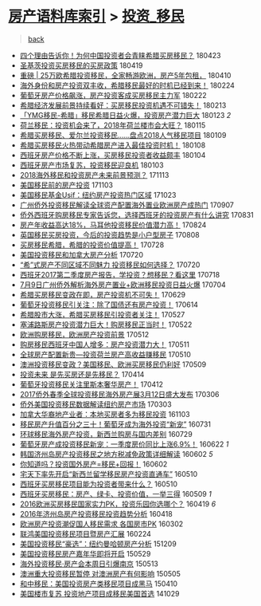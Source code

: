 [房产语料库索引](../../README.md)  > [投资_移民](投资_移民.md)
====
> [back](../README.md)

- [四个理由告诉你！为何中国投资者会青睐希腊买房移民？](http://jkwz.applinzi.com/ittc/7095172486713050128.html#%E5%9B%9B%E4%B8%AA%E7%90%86%E7%94%B1%E5%91%8A%E8%AF%89%E4%BD%A0%EF%BC%81%E4%B8%BA%E4%BD%95%E4%B8%AD%E5%9B%BD%E6%8A%95%E8%B5%84%E8%80%85%E4%BC%9A%E9%9D%92%E7%9D%90%E5%B8%8C%E8%85%8A%E4%B9%B0%E6%88%BF%E7%A7%BB%E6%B0%91%EF%BC%9F) 180423  
- [圣基茨投资买房移民的买房政策](http://jkwz.applinzi.com/ittc/7093679450309002256.html#%E5%9C%A3%E5%9F%BA%E8%8C%A8%E6%8A%95%E8%B5%84%E4%B9%B0%E6%88%BF%E7%A7%BB%E6%B0%91%E7%9A%84%E4%B9%B0%E6%88%BF%E6%94%BF%E7%AD%96) 180419  
- [重磅 | 25万欧希腊投资移民，全家畅游欧洲，房产5年包租，](http://jkwz.applinzi.com/ittc/7090371621397464074.html#%E9%87%8D%E7%A3%85+%7C+25%E4%B8%87%E6%AC%A7%E5%B8%8C%E8%85%8A%E6%8A%95%E8%B5%84%E7%A7%BB%E6%B0%91%EF%BC%8C%E5%85%A8%E5%AE%B6%E7%95%85%E6%B8%B8%E6%AC%A7%E6%B4%B2%EF%BC%8C%E6%88%BF%E4%BA%A75%E5%B9%B4%E5%8C%85%E7%A7%9F%EF%BC%8C) 180410  
- [海外身份和房产投资双丰收，希腊移民最好的时机已经到来！](http://jkwz.applinzi.com/ittc/7073711417851380753.html#%E6%B5%B7%E5%A4%96%E8%BA%AB%E4%BB%BD%E5%92%8C%E6%88%BF%E4%BA%A7%E6%8A%95%E8%B5%84%E5%8F%8C%E4%B8%B0%E6%94%B6%EF%BC%8C%E5%B8%8C%E8%85%8A%E7%A7%BB%E6%B0%91%E6%9C%80%E5%A5%BD%E7%9A%84%E6%97%B6%E6%9C%BA%E5%B7%B2%E7%BB%8F%E5%88%B0%E6%9D%A5%EF%BC%81) 180224  
- [葡萄牙房产价格飙涨，房产投资客成买房移民主力军](http://jkwz.applinzi.com/ittc/7072965433991103505.html#%E8%91%A1%E8%90%84%E7%89%99%E6%88%BF%E4%BA%A7%E4%BB%B7%E6%A0%BC%E9%A3%99%E6%B6%A8%EF%BC%8C%E6%88%BF%E4%BA%A7%E6%8A%95%E8%B5%84%E5%AE%A2%E6%88%90%E4%B9%B0%E6%88%BF%E7%A7%BB%E6%B0%91%E4%B8%BB%E5%8A%9B%E5%86%9B) 180222  
- [希腊经济发展前景持续看好：买房移民投资机遇不可错失！](http://jkwz.applinzi.com/ittc/7069636176141354001.html#%E5%B8%8C%E8%85%8A%E7%BB%8F%E6%B5%8E%E5%8F%91%E5%B1%95%E5%89%8D%E6%99%AF%E6%8C%81%E7%BB%AD%E7%9C%8B%E5%A5%BD%EF%BC%9A%E4%B9%B0%E6%88%BF%E7%A7%BB%E6%B0%91%E6%8A%95%E8%B5%84%E6%9C%BA%E9%81%87%E4%B8%8D%E5%8F%AF%E9%94%99%E5%A4%B1%EF%BC%81) 180213  
- [「YMG移民-希腊」移民希腊日益火爆，投资房产潜力巨大](http://jkwz.applinzi.com/ittc/7061771323611546634.html#%E3%80%8CYMG%E7%A7%BB%E6%B0%91-%E5%B8%8C%E8%85%8A%E3%80%8D%E7%A7%BB%E6%B0%91%E5%B8%8C%E8%85%8A%E6%97%A5%E7%9B%8A%E7%81%AB%E7%88%86%EF%BC%8C%E6%8A%95%E8%B5%84%E6%88%BF%E4%BA%A7%E6%BD%9C%E5%8A%9B%E5%B7%A8%E5%A4%A7) 180123 *2* 
- [荷兰移民：投资机会来了，2018年荷兰楼市会大旺？](http://jkwz.applinzi.com/ittc/7058740527275443210.html#%E8%8D%B7%E5%85%B0%E7%A7%BB%E6%B0%91%EF%BC%9A%E6%8A%95%E8%B5%84%E6%9C%BA%E4%BC%9A%E6%9D%A5%E4%BA%86%EF%BC%8C2018%E5%B9%B4%E8%8D%B7%E5%85%B0%E6%A5%BC%E5%B8%82%E4%BC%9A%E5%A4%A7%E6%97%BA%EF%BC%9F) 180115  
- [希腊买房移民、爱尔兰投资移民……盘点2018人气移民项目](http://jkwz.applinzi.com/ittc/7056513507686614022.html#%E5%B8%8C%E8%85%8A%E4%B9%B0%E6%88%BF%E7%A7%BB%E6%B0%91%E3%80%81%E7%88%B1%E5%B0%94%E5%85%B0%E6%8A%95%E8%B5%84%E7%A7%BB%E6%B0%91%E2%80%A6%E2%80%A6%E7%9B%98%E7%82%B92018%E4%BA%BA%E6%B0%94%E7%A7%BB%E6%B0%91%E9%A1%B9%E7%9B%AE) 180109  
- [希腊买房移民火热带动希腊房产进入最佳投资时机！](http://jkwz.applinzi.com/ittc/7056294018646803463.html#%E5%B8%8C%E8%85%8A%E4%B9%B0%E6%88%BF%E7%A7%BB%E6%B0%91%E7%81%AB%E7%83%AD%E5%B8%A6%E5%8A%A8%E5%B8%8C%E8%85%8A%E6%88%BF%E4%BA%A7%E8%BF%9B%E5%85%A5%E6%9C%80%E4%BD%B3%E6%8A%95%E8%B5%84%E6%97%B6%E6%9C%BA%EF%BC%81) 180108  
- [西班牙房产价格不断上涨，买房移民投资者收益颇丰](http://jkwz.applinzi.com/ittc/7054795108153558026.html#%E8%A5%BF%E7%8F%AD%E7%89%99%E6%88%BF%E4%BA%A7%E4%BB%B7%E6%A0%BC%E4%B8%8D%E6%96%AD%E4%B8%8A%E6%B6%A8%EF%BC%8C%E4%B9%B0%E6%88%BF%E7%A7%BB%E6%B0%91%E6%8A%95%E8%B5%84%E8%80%85%E6%94%B6%E7%9B%8A%E9%A2%87%E4%B8%B0) 180104  
- [西班牙房产市场复苏，投资移民迎良机](http://jkwz.applinzi.com/ittc/7054382797404242955.html#%E8%A5%BF%E7%8F%AD%E7%89%99%E6%88%BF%E4%BA%A7%E5%B8%82%E5%9C%BA%E5%A4%8D%E8%8B%8F%EF%BC%8C%E6%8A%95%E8%B5%84%E7%A7%BB%E6%B0%91%E8%BF%8E%E8%89%AF%E6%9C%BA) 180103  
- [2018海外移民和投资房产未来前景预测？](http://jkwz.applinzi.com/ittc/7035355408368141328.html#2018%E6%B5%B7%E5%A4%96%E7%A7%BB%E6%B0%91%E5%92%8C%E6%8A%95%E8%B5%84%E6%88%BF%E4%BA%A7%E6%9C%AA%E6%9D%A5%E5%89%8D%E6%99%AF%E9%A2%84%E6%B5%8B%EF%BC%9F) 171113  
- [美国移民前的房产投资](http://jkwz.applinzi.com/ittc/7031655419871757329.html#%E7%BE%8E%E5%9B%BD%E7%A7%BB%E6%B0%91%E5%89%8D%E7%9A%84%E6%88%BF%E4%BA%A7%E6%8A%95%E8%B5%84) 171103  
- [美国移民基金Usif：纽约房产投资热门区域](http://jkwz.applinzi.com/ittc/7027634935849026576.html#%E7%BE%8E%E5%9B%BD%E7%A7%BB%E6%B0%91%E5%9F%BA%E9%87%91Usif%EF%BC%9A%E7%BA%BD%E7%BA%A6%E6%88%BF%E4%BA%A7%E6%8A%95%E8%B5%84%E7%83%AD%E9%97%A8%E5%8C%BA%E5%9F%9F) 171023  
- [广州侨外投资移民解读全球资产配置海外置业欧洲房产成热门](http://jkwz.applinzi.com/ittc/7010596805799314448.html#%E5%B9%BF%E5%B7%9E%E4%BE%A8%E5%A4%96%E6%8A%95%E8%B5%84%E7%A7%BB%E6%B0%91%E8%A7%A3%E8%AF%BB%E5%85%A8%E7%90%83%E8%B5%84%E4%BA%A7%E9%85%8D%E7%BD%AE%E6%B5%B7%E5%A4%96%E7%BD%AE%E4%B8%9A%E6%AC%A7%E6%B4%B2%E6%88%BF%E4%BA%A7%E6%88%90%E7%83%AD%E9%97%A8) 170907  
- [侨外西班牙购房移民专家告诉您，选择西班牙的投资房产有什么讲究](http://jkwz.applinzi.com/ittc/7008015631713305616.html#%E4%BE%A8%E5%A4%96%E8%A5%BF%E7%8F%AD%E7%89%99%E8%B4%AD%E6%88%BF%E7%A7%BB%E6%B0%91%E4%B8%93%E5%AE%B6%E5%91%8A%E8%AF%89%E6%82%A8%EF%BC%8C%E9%80%89%E6%8B%A9%E8%A5%BF%E7%8F%AD%E7%89%99%E7%9A%84%E6%8A%95%E8%B5%84%E6%88%BF%E4%BA%A7%E6%9C%89%E4%BB%80%E4%B9%88%E8%AE%B2%E7%A9%B6) 170831  
- [房产年收益高达18%，马耳他投资移民价值潜力高！](http://jkwz.applinzi.com/ittc/7004944649444394000.html#%E6%88%BF%E4%BA%A7%E5%B9%B4%E6%94%B6%E7%9B%8A%E9%AB%98%E8%BE%BE18%25%EF%BC%8C%E9%A9%AC%E8%80%B3%E4%BB%96%E6%8A%95%E8%B5%84%E7%A7%BB%E6%B0%91%E4%BB%B7%E5%80%BC%E6%BD%9C%E5%8A%9B%E9%AB%98%EF%BC%81) 170824  
- [英国移民买房投资，今后的投资趋势是小户型房子](http://jkwz.applinzi.com/ittc/6999372214661809168.html#%E8%8B%B1%E5%9B%BD%E7%A7%BB%E6%B0%91%E4%B9%B0%E6%88%BF%E6%8A%95%E8%B5%84%EF%BC%8C%E4%BB%8A%E5%90%8E%E7%9A%84%E6%8A%95%E8%B5%84%E8%B6%8B%E5%8A%BF%E6%98%AF%E5%B0%8F%E6%88%B7%E5%9E%8B%E6%88%BF%E5%AD%90) 170808  
- [买房移民希腊，希腊的投资价值提高！](http://jkwz.applinzi.com/ittc/6995300024412800017.html#%E4%B9%B0%E6%88%BF%E7%A7%BB%E6%B0%91%E5%B8%8C%E8%85%8A%EF%BC%8C%E5%B8%8C%E8%85%8A%E7%9A%84%E6%8A%95%E8%B5%84%E4%BB%B7%E5%80%BC%E6%8F%90%E9%AB%98%EF%BC%81) 170728  
- [美国投资移民和加拿大房产分析](http://jkwz.applinzi.com/ittc/6992399349093762064.html#%E7%BE%8E%E5%9B%BD%E6%8A%95%E8%B5%84%E7%A7%BB%E6%B0%91%E5%92%8C%E5%8A%A0%E6%8B%BF%E5%A4%A7%E6%88%BF%E4%BA%A7%E5%88%86%E6%9E%90) 170720  
- [“希”式房产不同区域不同魅力 投资移民如何选择？](http://jkwz.applinzi.com/ittc/6992324589278200848.html#%E2%80%9C%E5%B8%8C%E2%80%9D%E5%BC%8F%E6%88%BF%E4%BA%A7%E4%B8%8D%E5%90%8C%E5%8C%BA%E5%9F%9F%E4%B8%8D%E5%90%8C%E9%AD%85%E5%8A%9B+%E6%8A%95%E8%B5%84%E7%A7%BB%E6%B0%91%E5%A6%82%E4%BD%95%E9%80%89%E6%8B%A9%EF%BC%9F) 170720  
- [西班牙2017第二季度房产报告，学投资？想移民？看这里](http://jkwz.applinzi.com/ittc/6991586927760114705.html#%E8%A5%BF%E7%8F%AD%E7%89%992017%E7%AC%AC%E4%BA%8C%E5%AD%A3%E5%BA%A6%E6%88%BF%E4%BA%A7%E6%8A%A5%E5%91%8A%EF%BC%8C%E5%AD%A6%E6%8A%95%E8%B5%84%EF%BC%9F%E6%83%B3%E7%A7%BB%E6%B0%91%EF%BC%9F%E7%9C%8B%E8%BF%99%E9%87%8C) 170718  
- [7月9日广州侨外解析海外房产置业+欧洲移民投资日益火爆](http://jkwz.applinzi.com/ittc/6986456533515633669.html#7%E6%9C%889%E6%97%A5%E5%B9%BF%E5%B7%9E%E4%BE%A8%E5%A4%96%E8%A7%A3%E6%9E%90%E6%B5%B7%E5%A4%96%E6%88%BF%E4%BA%A7%E7%BD%AE%E4%B8%9A%2B%E6%AC%A7%E6%B4%B2%E7%A7%BB%E6%B0%91%E6%8A%95%E8%B5%84%E6%97%A5%E7%9B%8A%E7%81%AB%E7%88%86) 170704  
- [希腊买房移民变政在即，房产投资机不可失！](http://jkwz.applinzi.com/ittc/6984647354442318852.html#%E5%B8%8C%E8%85%8A%E4%B9%B0%E6%88%BF%E7%A7%BB%E6%B0%91%E5%8F%98%E6%94%BF%E5%9C%A8%E5%8D%B3%EF%BC%8C%E6%88%BF%E4%BA%A7%E6%8A%95%E8%B5%84%E6%9C%BA%E4%B8%8D%E5%8F%AF%E5%A4%B1%EF%BC%81) 170629  
- [葡萄牙投资移民引关注：除了国债还有房产投资！](http://jkwz.applinzi.com/ittc/6979072966351389700.html#%E8%91%A1%E8%90%84%E7%89%99%E6%8A%95%E8%B5%84%E7%A7%BB%E6%B0%91%E5%BC%95%E5%85%B3%E6%B3%A8%EF%BC%9A%E9%99%A4%E4%BA%86%E5%9B%BD%E5%80%BA%E8%BF%98%E6%9C%89%E6%88%BF%E4%BA%A7%E6%8A%95%E8%B5%84%EF%BC%81) 170614  
- [希腊股市大涨，希腊买房移民引投资者关注！](http://jkwz.applinzi.com/ittc/6972336195710223364.html#%E5%B8%8C%E8%85%8A%E8%82%A1%E5%B8%82%E5%A4%A7%E6%B6%A8%EF%BC%8C%E5%B8%8C%E8%85%8A%E4%B9%B0%E6%88%BF%E7%A7%BB%E6%B0%91%E5%BC%95%E6%8A%95%E8%B5%84%E8%80%85%E5%85%B3%E6%B3%A8%EF%BC%81) 170527  
- [塞浦路斯房产投资潜力巨大！购房移民正当时！](http://jkwz.applinzi.com/ittc/6970450242834007045.html#%E5%A1%9E%E6%B5%A6%E8%B7%AF%E6%96%AF%E6%88%BF%E4%BA%A7%E6%8A%95%E8%B5%84%E6%BD%9C%E5%8A%9B%E5%B7%A8%E5%A4%A7%EF%BC%81%E8%B4%AD%E6%88%BF%E7%A7%BB%E6%B0%91%E6%AD%A3%E5%BD%93%E6%97%B6%EF%BC%81) 170522  
- [欧洲购房移民，欧洲房产投资前景](http://jkwz.applinzi.com/ittc/6966704423827932164.html#%E6%AC%A7%E6%B4%B2%E8%B4%AD%E6%88%BF%E7%A7%BB%E6%B0%91%EF%BC%8C%E6%AC%A7%E6%B4%B2%E6%88%BF%E4%BA%A7%E6%8A%95%E8%B5%84%E5%89%8D%E6%99%AF) 170512  
- [购房移民西班牙中国人增多：房产投资潜力大！](http://jkwz.applinzi.com/ittc/6966474071494624260.html#%E8%B4%AD%E6%88%BF%E7%A7%BB%E6%B0%91%E8%A5%BF%E7%8F%AD%E7%89%99%E4%B8%AD%E5%9B%BD%E4%BA%BA%E5%A2%9E%E5%A4%9A%EF%BC%9A%E6%88%BF%E4%BA%A7%E6%8A%95%E8%B5%84%E6%BD%9C%E5%8A%9B%E5%A4%A7%EF%BC%81) 170511  
- [全球房产配置新贵—投资荷兰房产高收益赚移民](http://jkwz.applinzi.com/ittc/6965980030449484804.html#%E5%85%A8%E7%90%83%E6%88%BF%E4%BA%A7%E9%85%8D%E7%BD%AE%E6%96%B0%E8%B4%B5%E2%80%94%E6%8A%95%E8%B5%84%E8%8D%B7%E5%85%B0%E6%88%BF%E4%BA%A7%E9%AB%98%E6%94%B6%E7%9B%8A%E8%B5%9A%E7%A7%BB%E6%B0%91) 170510  
- [澳洲投资移民变政？美国移民、欧洲买房移民仍利好](http://jkwz.applinzi.com/ittc/6965587292356871172.html#%E6%BE%B3%E6%B4%B2%E6%8A%95%E8%B5%84%E7%A7%BB%E6%B0%91%E5%8F%98%E6%94%BF%EF%BC%9F%E7%BE%8E%E5%9B%BD%E7%A7%BB%E6%B0%91%E3%80%81%E6%AC%A7%E6%B4%B2%E4%B9%B0%E6%88%BF%E7%A7%BB%E6%B0%91%E4%BB%8D%E5%88%A9%E5%A5%BD) 170509  
- [投资未来 是先买房还是先移民？](http://jkwz.applinzi.com/ittc/6956409107148964868.html#%E6%8A%95%E8%B5%84%E6%9C%AA%E6%9D%A5+%E6%98%AF%E5%85%88%E4%B9%B0%E6%88%BF%E8%BF%98%E6%98%AF%E5%85%88%E7%A7%BB%E6%B0%91%EF%BC%9F) 170414  
- [葡萄牙投资移民关注里斯本奢华房产！](http://jkwz.applinzi.com/ittc/6955698312039629828.html#%E8%91%A1%E8%90%84%E7%89%99%E6%8A%95%E8%B5%84%E7%A7%BB%E6%B0%91%E5%85%B3%E6%B3%A8%E9%87%8C%E6%96%AF%E6%9C%AC%E5%A5%A2%E5%8D%8E%E6%88%BF%E4%BA%A7%EF%BC%81) 170412  
- [2017侨外春季全球投资移民海外房产展3月12日盛大发布](http://jkwz.applinzi.com/ittc/6941971350817342469.html#2017%E4%BE%A8%E5%A4%96%E6%98%A5%E5%AD%A3%E5%85%A8%E7%90%83%E6%8A%95%E8%B5%84%E7%A7%BB%E6%B0%91%E6%B5%B7%E5%A4%96%E6%88%BF%E4%BA%A7%E5%B1%953%E6%9C%8812%E6%97%A5%E7%9B%9B%E5%A4%A7%E5%8F%91%E5%B8%83) 170306  
- [侨外美国投资移民数据解读纽约房产市场](http://jkwz.applinzi.com/ittc/6940869242319799301.html#%E4%BE%A8%E5%A4%96%E7%BE%8E%E5%9B%BD%E6%8A%95%E8%B5%84%E7%A7%BB%E6%B0%91%E6%95%B0%E6%8D%AE%E8%A7%A3%E8%AF%BB%E7%BA%BD%E7%BA%A6%E6%88%BF%E4%BA%A7%E5%B8%82%E5%9C%BA) 170303  
- [加拿大华裔地产业者：本地买房者多为移民投资](http://jkwz.applinzi.com/ittc/6896299955202819077.html#%E5%8A%A0%E6%8B%BF%E5%A4%A7%E5%8D%8E%E8%A3%94%E5%9C%B0%E4%BA%A7%E4%B8%9A%E8%80%85%EF%BC%9A%E6%9C%AC%E5%9C%B0%E4%B9%B0%E6%88%BF%E8%80%85%E5%A4%9A%E4%B8%BA%E7%A7%BB%E6%B0%91%E6%8A%95%E8%B5%84) 161103  
- [移民房产升值百分之三十！葡萄牙成为海外投资“新宠”](http://jkwz.applinzi.com/ittc/6861164095931417604.html#%E7%A7%BB%E6%B0%91%E6%88%BF%E4%BA%A7%E5%8D%87%E5%80%BC%E7%99%BE%E5%88%86%E4%B9%8B%E4%B8%89%E5%8D%81%EF%BC%81%E8%91%A1%E8%90%84%E7%89%99%E6%88%90%E4%B8%BA%E6%B5%B7%E5%A4%96%E6%8A%95%E8%B5%84%E2%80%9C%E6%96%B0%E5%AE%A0%E2%80%9D) 160731  
- [环球移民海外房产投资，新西兰购房与国内差别](http://jkwz.applinzi.com/ittc/6860269496002151429.html#%E7%8E%AF%E7%90%83%E7%A7%BB%E6%B0%91%E6%B5%B7%E5%A4%96%E6%88%BF%E4%BA%A7%E6%8A%95%E8%B5%84%EF%BC%8C%E6%96%B0%E8%A5%BF%E5%85%B0%E8%B4%AD%E6%88%BF%E4%B8%8E%E5%9B%BD%E5%86%85%E5%B7%AE%E5%88%AB) 160729  
- [葡萄牙房产成投资移民新宠：一季度房价同比上涨6.9%！](http://jkwz.applinzi.com/ittc/6846593245416784901.html#%E8%91%A1%E8%90%84%E7%89%99%E6%88%BF%E4%BA%A7%E6%88%90%E6%8A%95%E8%B5%84%E7%A7%BB%E6%B0%91%E6%96%B0%E5%AE%A0%EF%BC%9A%E4%B8%80%E5%AD%A3%E5%BA%A6%E6%88%BF%E4%BB%B7%E5%90%8C%E6%AF%94%E4%B8%8A%E6%B6%A86.9%25%EF%BC%81) 160622 *1* 
- [韩国济州岛房产投资移民之地方税减免政策详细解读](http://jkwz.applinzi.com/ittc/6839158981440046084.html#%E9%9F%A9%E5%9B%BD%E6%B5%8E%E5%B7%9E%E5%B2%9B%E6%88%BF%E4%BA%A7%E6%8A%95%E8%B5%84%E7%A7%BB%E6%B0%91%E4%B9%8B%E5%9C%B0%E6%96%B9%E7%A8%8E%E5%87%8F%E5%85%8D%E6%94%BF%E7%AD%96%E8%AF%A6%E7%BB%86%E8%A7%A3%E8%AF%BB) 160602 *5* 
- [你知道吗？投资国外房产=移民+回报！](http://jkwz.applinzi.com/ittc/6839067399260996613.html#%E4%BD%A0%E7%9F%A5%E9%81%93%E5%90%97%EF%BC%9F%E6%8A%95%E8%B5%84%E5%9B%BD%E5%A4%96%E6%88%BF%E4%BA%A7%3D%E7%A7%BB%E6%B0%91%2B%E5%9B%9E%E6%8A%A5%EF%BC%81) 160602  
- [宅天下率先开启“新西兰留学移民房产投资直通车”](http://jkwz.applinzi.com/ittc/6830608577605403653.html#%E5%AE%85%E5%A4%A9%E4%B8%8B%E7%8E%87%E5%85%88%E5%BC%80%E5%90%AF%E2%80%9C%E6%96%B0%E8%A5%BF%E5%85%B0%E7%95%99%E5%AD%A6%E7%A7%BB%E6%B0%91%E6%88%BF%E4%BA%A7%E6%8A%95%E8%B5%84%E7%9B%B4%E9%80%9A%E8%BD%A6%E2%80%9D) 160510  
- [西班牙买房移民项目能为投资者带来什么？](http://jkwz.applinzi.com/ittc/6830600382468064261.html#%E8%A5%BF%E7%8F%AD%E7%89%99%E4%B9%B0%E6%88%BF%E7%A7%BB%E6%B0%91%E9%A1%B9%E7%9B%AE%E8%83%BD%E4%B8%BA%E6%8A%95%E8%B5%84%E8%80%85%E5%B8%A6%E6%9D%A5%E4%BB%80%E4%B9%88%EF%BC%9F) 160510  
- [西班牙买房移民：房产、绿卡、投资价值，一举三得](http://jkwz.applinzi.com/ittc/6830156777794307077.html#%E8%A5%BF%E7%8F%AD%E7%89%99%E4%B9%B0%E6%88%BF%E7%A7%BB%E6%B0%91%EF%BC%9A%E6%88%BF%E4%BA%A7%E3%80%81%E7%BB%BF%E5%8D%A1%E3%80%81%E6%8A%95%E8%B5%84%E4%BB%B7%E5%80%BC%EF%BC%8C%E4%B8%80%E4%B8%BE%E4%B8%89%E5%BE%97) 160509 *1* 
- [2016欧洲买房移民国家实力PK，投资乐园你选哪个？](http://jkwz.applinzi.com/ittc/6822399311417443333.html#2016%E6%AC%A7%E6%B4%B2%E4%B9%B0%E6%88%BF%E7%A7%BB%E6%B0%91%E5%9B%BD%E5%AE%B6%E5%AE%9E%E5%8A%9BPK%EF%BC%8C%E6%8A%95%E8%B5%84%E4%B9%90%E5%9B%AD%E4%BD%A0%E9%80%89%E5%93%AA%E4%B8%AA%EF%BC%9F) 160419 *6* 
- [2016年济州岛房产投资移民投资趋势分析](http://jkwz.applinzi.com/ittc/6822366670785872900.html#2016%E5%B9%B4%E6%B5%8E%E5%B7%9E%E5%B2%9B%E6%88%BF%E4%BA%A7%E6%8A%95%E8%B5%84%E7%A7%BB%E6%B0%91%E6%8A%95%E8%B5%84%E8%B6%8B%E5%8A%BF%E5%88%86%E6%9E%90) 160418  
- [欧洲房产投资潮促国人移民需求 各国房市PK](http://jkwz.applinzi.com/ittc/6805016674537309189.html#%E6%AC%A7%E6%B4%B2%E6%88%BF%E4%BA%A7%E6%8A%95%E8%B5%84%E6%BD%AE%E4%BF%83%E5%9B%BD%E4%BA%BA%E7%A7%BB%E6%B0%91%E9%9C%80%E6%B1%82+%E5%90%84%E5%9B%BD%E6%88%BF%E5%B8%82PK) 160302  
- [联鸿美国投资移民项目暨房产汇展](http://jkwz.applinzi.com/ittc/6802431393774699524.html#%E8%81%94%E9%B8%BF%E7%BE%8E%E5%9B%BD%E6%8A%95%E8%B5%84%E7%A7%BB%E6%B0%91%E9%A1%B9%E7%9B%AE%E6%9A%A8%E6%88%BF%E4%BA%A7%E6%B1%87%E5%B1%95) 160224  
- [美国投资移民“豪选”：纽约曼哈顿房产分析](http://jkwz.applinzi.com/ittc/6773855078117278724.html#%E7%BE%8E%E5%9B%BD%E6%8A%95%E8%B5%84%E7%A7%BB%E6%B0%91%E2%80%9C%E8%B1%AA%E9%80%89%E2%80%9D%EF%BC%9A%E7%BA%BD%E7%BA%A6%E6%9B%BC%E5%93%88%E9%A1%BF%E6%88%BF%E4%BA%A7%E5%88%86%E6%9E%90) 151209  
- [美国投资移民房产嘉年华即将开启](http://jkwz.applinzi.com/ittc/547650611417304568.html#%E7%BE%8E%E5%9B%BD%E6%8A%95%E8%B5%84%E7%A7%BB%E6%B0%91%E6%88%BF%E4%BA%A7%E5%98%89%E5%B9%B4%E5%8D%8E%E5%8D%B3%E5%B0%86%E5%BC%80%E5%90%AF) 150529  
- [海外投资移民·房产会本周日引爆南京](http://jkwz.applinzi.com/ittc/547650611412364429.html#%E6%B5%B7%E5%A4%96%E6%8A%95%E8%B5%84%E7%A7%BB%E6%B0%91%C2%B7%E6%88%BF%E4%BA%A7%E4%BC%9A%E6%9C%AC%E5%91%A8%E6%97%A5%E5%BC%95%E7%88%86%E5%8D%97%E4%BA%AC) 150513  
- [澳洲重大投资移民暂停 对澳洲房产有何影响](http://jkwz.applinzi.com/ittc/547650611409596853.html#%E6%BE%B3%E6%B4%B2%E9%87%8D%E5%A4%A7%E6%8A%95%E8%B5%84%E7%A7%BB%E6%B0%91%E6%9A%82%E5%81%9C+%E5%AF%B9%E6%BE%B3%E6%B4%B2%E6%88%BF%E4%BA%A7%E6%9C%89%E4%BD%95%E5%BD%B1%E5%93%8D) 150505  
- [和中移民：美国投资房产类移民项目成黑马](http://jkwz.applinzi.com/ittc/547650611399678944.html#%E5%92%8C%E4%B8%AD%E7%A7%BB%E6%B0%91%EF%BC%9A%E7%BE%8E%E5%9B%BD%E6%8A%95%E8%B5%84%E6%88%BF%E4%BA%A7%E7%B1%BB%E7%A7%BB%E6%B0%91%E9%A1%B9%E7%9B%AE%E6%88%90%E9%BB%91%E9%A9%AC) 150410  
- [美国楼市复苏 投资地产项目成移民美国首选](http://jkwz.applinzi.com/ittc/547650611378352025.html#%E7%BE%8E%E5%9B%BD%E6%A5%BC%E5%B8%82%E5%A4%8D%E8%8B%8F+%E6%8A%95%E8%B5%84%E5%9C%B0%E4%BA%A7%E9%A1%B9%E7%9B%AE%E6%88%90%E7%A7%BB%E6%B0%91%E7%BE%8E%E5%9B%BD%E9%A6%96%E9%80%89) 141029  

